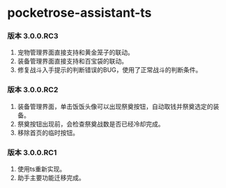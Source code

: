 # pocketrose-assistant-ts

### 版本 3.0.0.RC3

1. 宠物管理界面直接支持和黄金笼子的联动。
2. 装备管理界面直接支持和百宝袋的联动。
3. 修复战斗入手提示的判断错误的BUG，使用了正常战斗的判断条件。

### 版本 3.0.0.RC2

1. 装备管理界面，单击饭饭头像可以出现祭奠按钮，自动取钱并祭奠选定的装备。
2. 祭奠按钮出现前，会检查祭奠战数是否已经冷却完成。
3. 移除首页的临时按钮。

### 版本 3.0.0.RC1

1. 使用ts重新实现。
2. 助手主要功能迁移完成。